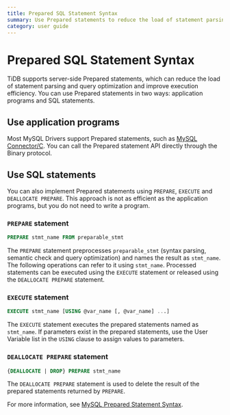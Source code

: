 ```yaml
---
title: Prepared SQL Statement Syntax
summary: Use Prepared statements to reduce the load of statement parsing and query optimization, and improve execution efficiency.
category: user guide
---
```


# Prepared SQL Statement Syntax

TiDB supports server-side Prepared statements, which can reduce the load of statement parsing and query optimization and improve execution efficiency. You can use Prepared statements in two ways: application programs and SQL statements.

## Use application programs

Most MySQL Drivers support Prepared statements, such as [MySQL Connector/C](https://dev.mysql.com/doc/connector-c/en/). You can call the Prepared statement API directly through the Binary protocol.

## Use SQL statements

You can also implement Prepared statements using `PREPARE`, `EXECUTE` and `DEALLOCATE PREPARE`. This approach is not as efficient as the application programs, but you do not need to write a program.

### `PREPARE` statement

```sql
PREPARE stmt_name FROM preparable_stmt
```

The `PREPARE` statement preprocesses `preparable_stmt` (syntax parsing, semantic check and query optimization) and names the result as `stmt_name`. The following operations can refer to it using `stmt_name`. Processed statements can be executed using the `EXECUTE` statement or released using the `DEALLOCATE PREPARE` statement.

### `EXECUTE` statement

```sql
EXECUTE stmt_name [USING @var_name [, @var_name] ...]
```

The `EXECUTE` statement executes the prepared statements named as `stmt_name`. If parameters exist in the prepared statements, use the User Variable list in the `USING` clause to assign values to parameters.

### `DEALLOCATE PREPARE` statement

```sql
{DEALLOCATE | DROP} PREPARE stmt_name
```

The `DEALLOCATE PREPARE` statement is used to delete the result of the prepared statements returned by `PREPARE`.

For more information, see [MySQL Prepared Statement Syntax](https://dev.mysql.com/doc/refman/5.7/en/sql-syntax-prepared-statements.html).
